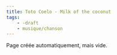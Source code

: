 ```yaml
---
title: Toto Coelo - Milk of the coconut
tags:
    - -draft
    - musique/chanson
---
```


Page créée automatiquement, mais vide.

